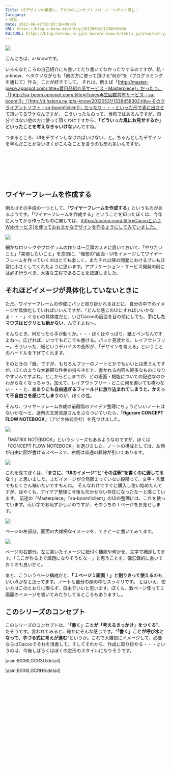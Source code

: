 ```yaml
---
Title: UIデザインの構想に、アピカのコンセプトフローノートがイイ感じ！
Category:
- 雑記
Date: 2012-06-02T20:03:26+09:00
URL: https://blog.a-know.me/entry/20120602/1338635006
EditURL: https://blog.hatena.ne.jp/a-know/a-know.hateblo.jp/atom/entry/12921228815727979306
---
```


<img src="//lh4.ggpht.com/HD7MqW-yQaHaifs4ytAPzhQJD49vlGApf231Tv-TfKUySbOdwzxPCXktlWFXRImimdkpKjqcygL2KCr9GzdVzIU=s640">


こんにちは、a-knowです。


いろんなところの自己紹介にも書いてたり書いてなかったりするのですが、私・a-know、ヘタクソながらも「他の方に使って頂ける“何か”を（プログラミングを通じて）作る」ことが好きでして。
それは、例えば「[http://master-piece.appspot.com/:title=愛用品紹介系サービス・Masterpiece]」だったり、「[http://sa-boom.appspot.com/:title=iTunes再生回数共有サービス・sa-boom!!]」「[http://d.hatena.ne.jp/a-know/20120531/1338458302:title=そのクライアントソフト・sa-boom!!client]」だったり・・・といった形で表に出させて頂いてるワケなんですが、
こういったものって、当然ではあるんですが、自分ではない他の方に使って頂くわけですから、<span class="deco" style="font-weight:bold;">「どういった風にお見せするか」といったことを考えなきゃいけない</span>んですね。

つまるところ、UIをデザインしなければいけない、と。ちゃんとしたデザインを学んだことがないぼくがこんなことを言うのも恐れ多いんですが。



<!-- more -->



<script async src="//pagead2.googlesyndication.com/pagead/js/adsbygoogle.js"></script>
<!-- article-top -->
<ins class="adsbygoogle"
     style="display:inline-block;width:728px;height:90px"
     data-ad-client="ca-pub-3463034538369189"
     data-ad-slot="8367620130"></ins>
<script>
(adsbygoogle = window.adsbygoogle || []).push({});
</script>


## ワイヤーフレームを作成する

例えばその手段の一つとして、「<span class="deco" style="font-weight:bold;">ワイヤーフレームを作成する</span>」というものがあるようです。「ワイヤーフレームを作成する」ということを知ったぼくは、今年に入ってから作ったものに関しては、[https://cacoo.com/:title=CacooというWebサービス]を使っておおまかなデザインを作るようにしてみていました。


<img src="//lh3.ggpht.com/w5WYF6pe1F7MWLuIOL35GL6Y-riKhBRZEDYq2-kPxNqwaPA7mNo4iwnqM6JE6Ehydl7FLSzte-1yoyuhLnJtrfY=s512">


細かなロジックやプログラムの作りは一旦頭のスミに置いておいて、「やりたいこと」「実現したいこと」を念頭に、“理想の”画面・UIをイメージしてワイヤーフレームを作っていくのはとても楽しく、またそれ以降の開発におけるブレも非常に小さくしてくれたように思います。アプリケーション・サービス開発の前には必ず行うべき、大事な工程であることを認識しました。



## それほどイメージが具体化していないときに

ただ、ワイヤーフレームの作成にパッと取り掛かれるほどに、自分の中でのイメージが具体化していればいいんですが、「どんな感じのUIにすればいいかなぁ・・・」ぐらいの具体度だと、いざCacooの画面を目の前にしても、<span class="deco" style="font-weight:bold;">手にしたマウスはピクリとも動かない</span>、んですよね〜。

そんなとき、何だったら手が動くか。・・・ぼくはやっぱり、紙とペンなんですよね〜。広げれば、いつでもどこでも書ける。パッと見渡せる。レイアウトフリー。そういった、紙というデバイスの長所が、「デザインを考える」ということのハードルを下げてくれます。

そのときの「紙」ですが、もちろんフツーのノートとかでもいいとは思うんですが、ぼくのような大雑把な性格の持ち主だと、書かれる内容も雑多なものになりやすいんですよね。どこからどこまでが、どの画面・機能についての記述なのかわからなくなっちゃう。加えて、レイアウトフリー・どこに何を書いても構わない・・・と、<span class="deco" style="font-weight:bold;">あまりにも自由過ぎるフィールドに放り込まれてしまうと、かえって不自由さを感じてしまう</span>のが、ぼくの性。


そんな、ワイヤーフレーム作成の前段階のアイデア整理にちょうどいいノートはないかな〜と、近所の文房具屋さんをぶらついていたら、「<span class="deco" style="font-weight:bold;">figurare CONCEPT FLOW NOTEBOOK</span>」（アピカ株式会社）を見つけました。


<img src="//lh5.ggpht.com/u9qmXauOENTvI0yP3dwhqSmh5Fa2auWkTsIcuXEDWAQg6xzpEd8viW1PzGayjQF21apcGTZnFMN2vdL44KL-TKA=s640">


「MATRIX NOTEBOOK」というシリーズもあるようなのですが、ぼくは「CONCEPT FLOW NOTEBOOK」を選びました。ノートの構成としては、左側が自由に図が書けるスペースで、右側は普通の罫線が引いてあります。


<img src="//lh3.ggpht.com/D1wNxO656-qGn9SFh9kIqs8Kqail9hG3EGu60_ZmVmotbdTvH-vUpCs2ShnGAbbObkaHKvaYMk8z-Gjkk-DrNA=s640">


これを見てぼくは、「<span class="deco" style="font-weight:bold;">まさに、“UIのイメージ”と“その注釈”を書くのに適してるな！</span>」と思いました。まだイメージが全然固まっていない段階って、文字・言葉でもたくさん補いたいですもんね。
そんなわけですぐに購入し使い始めたんですが、はやくも、アイデア整理に今後も欠かせない存在になったなーと感じています。
前述の「Masterpiece」「sa-boom!!client」のUIの整理には、これを使っています。汚い字でお恥ずかしいのですが、そのうちの１ページをお見せします。



<img src="//lh3.ggpht.com/BYhsyYNrU8jZMsehPU1HXFKsDd6KBGA_11DbNba6hPRtZPH8kk_T9ZXGBLFL1Y80eOvYPWTYygE2hGnhvL6fs_ej=s640">

ページの左部分。画面の大雑把なイメージを、てきとーに書いてみてます。



<img src="//lh3.ggpht.com/oZK6UB4u-lVXwpsta1E3lmujaUFc9qdmRiiweaQfopTi2gmxVHA3pbuM_Dcgkza54mExkffHsvZnYEKGbhZyQCc=s640">

ページの右部分。左に書いたイメージに紐付く機能や何かを、文字で補足してます。「ここが作る上で課題になりそうだなー」と思うことを、備忘録的に書いておくのも良いかと。



あと、こういうページ構成だと、<span class="deco" style="font-weight:bold;">「１ページ１画面！」と割りきって使える</span>のもいい点かなと思ってます。ノートも自分の頭の中もスッキリです。
とはいえ、使い方はこのとおりに限らず、自由でいいと思います。ぼくも、数ページ使って１画面のイメージを書いてみたりしてるところもありますし。



## このシリーズのコンセプト

このシリーズのコンセプトは、“<span class="deco" style="font-weight:bold;">「書く」ことが「考えるきっかけ」をつくる</span>”、だそうです。言われてみると、確かにそんな感じです。“<span class="deco" style="font-weight:bold;">「書く」ことが呼び水となって、芋づる式に考えが進む</span>”というか。これで大雑把にイメージして、必要ならばCacooでそれを清書して。そしてそれから、作成に取り掛かる・・・というのは、今後しばらくはぼくの定形のスタイルになりそうです。




[asin:B006LGCR3U:detail]

[asin:B006LGCRH6:detail]

<script async src="//pagead2.googlesyndication.com/pagead/js/adsbygoogle.js"></script>
<!-- article-bottom2 -->
<ins class="adsbygoogle"
     style="display:inline-block;width:300px;height:250px"
     data-ad-client="ca-pub-3463034538369189"
     data-ad-slot="5274552934"></ins>
<script>
(adsbygoogle = window.adsbygoogle || []).push({});
</script>

<iframe src="//blog.hatena.ne.jp/a-know/a-know.hateblo.jp/subscribe/iframe" allowtransparency="true" frameborder="0" scrolling="no" width="150" height="28"></iframe>


<script src="https://moshi-moshi.moshimo.works/moshimoshi/a_know_blog/20120602-1338635006?title=UI%E3%83%87%E3%82%B6%E3%82%A4%E3%83%B3%E3%81%AE%E6%A7%8B%E6%83%B3%E3%81%AB%E3%80%81%E3%82%A2%E3%83%94%E3%82%AB%E3%81%AE%E3%82%B3%E3%83%B3%E3%82%BB%E3%83%97%E3%83%88%E3%83%95%E3%83%AD%E3%83%BC%E3%83%8E%E3%83%BC%E3%83%88%E3%81%8C%E3%82%A4%E3%82%A4%E6%84%9F%E3%81%98%EF%BC%81"></script>

